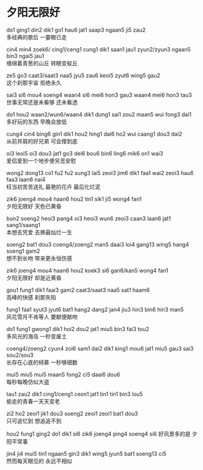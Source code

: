 # 夕阳无限好

do1 ging1 din2 dik1 go1 hau6 jat1 saap3 ngaan5 ji5 zau2  
多经典的歌后 一霎眼已走

cin4 min4 zoek6/ cing1/ceng1 cung1 dik1 saan1 jau1 zyun2/zyun3 ngaan5 bin3 ngai5 jau1  
缠绵着青葱的山丘 转眼变蚁丘

ze5 go3 caat3/saat3 naa5 jyu5 zau6 keoi5 zyut6 wing5 gau2  
这个刹那宇宙 拒绝永久

sai3 si6 mou4 soeng4 waan4 si6 mei6 hon3 gau3 waan4 mei6 hon3 tau3  
世事无常还是未看够 还未看透

do1 hou2 waan2/wun6/waan4 dik1 dung1 sai1 zou2 maan5 wui fong3 dai1  
多好玩的东西 早晚会放低

cung4 cin4 bing6 gin1 dik1 hou2 hing1 dai6 ho2 wui caang1 dou3 dai2  
从前并肩的好兄弟 可会撑到底

oi3 leoi5 oi3 dou3 jat1 go3 dei6 bou6 bin6 ling6 mik6 on1 wai3  
爱侣爱到一个地步便另觅安慰

wong2 dong13 co1 fu2 fu2 sung3 lai5 zeoi3 jim6 dik1 faa1 wai2 zeoi3 hau6 faa3 laan6 nai4  
枉当初苦苦送礼 最艳的花卉 最后化烂泥  

zik6 joeng4 mou4 haan6 hou2 tin1 sik1 ji5 wong4 fan1  
夕阳无限好 天色已黄昏

bun2 soeng2 heoi3 pang4 oi3 heoi3 wun6 zeoi3 caan3 laan6 jat1 sang1/saang1  
本想去凭爱 去换最灿烂一生

soeng2 bat1 dou3 coeng4/zoeng2 man5 daai3 loi4 gang13 wing5 hang4 soeng1 gam2  
想不到长吻 带来更永恒伤感

zik6 joeng4 mou4 haan6 hou2 koek3 si6 gan6/kan5 wong4 fan1  
夕阳无限好 却是近黄昏

gou1 fung1 dik1 faai3 gam2 caat3/saat3 naa5 sat1 haam6  
高峰的快感 刹那失陷

fung1 faa1 syut3 jyut6 bat1 hang2 dang2 jan4 jiu3 hin3 bin6 hin3 man5  
风花雪月不肯等人 要献便献吻

do1 fung1 gwong1 dik1 hoi2 dou2 jat1 miu5 bin3 fai3 tou2  
多风光的海岛 一秒变废土

coeng4/zoeng2 cyun4 zoi6 sam1 dai2 dik1 king1 mou6 jat1 miu5 gau3 sai3 sou2/sou3  
长存在心底的倾慕 一秒够细数

mui5 miu5 mui5 maan5 fong2 ci5 daai6 dou6  
每秒每晚仿似大盗

tau1 zau2 dik1 cing1/ceng1 ceon1 jat1 tin1 tin1 bin3 lou5  
偷走的青春一天天变老

zi2 ho2 zeoi1 jik1 dou3 soeng2 zeoi1 zeoi1 bat1 dou3  
只可追忆到 想追追不到

hou2 fung1 ging2 do1 dik1 si6 zik6 joeng4 ping4 soeng4 si6 
好风景多的是 夕阳平常事

jin4 ji4 mui5 tin1 ngaan5 gin3 dik1 wing5 jyun5 bat1 soeng13 ci5  
然而每天眼见的 永远不相似